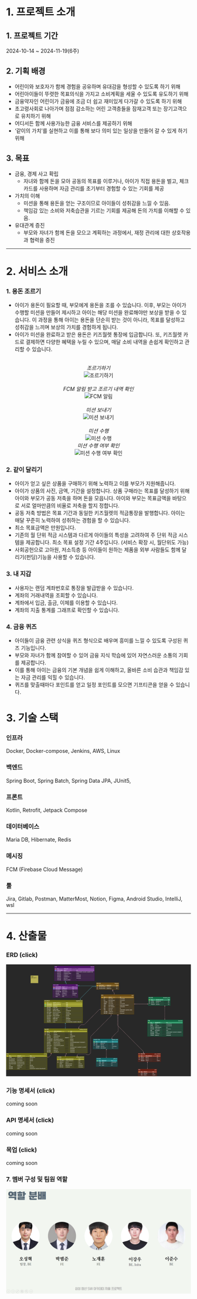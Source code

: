 # 1. 프로젝트 소개

## 1. 프로젝트 기간

2024-10-14 ~ 2024-11-19(6주)

## 2. 기획 배경

-   어린이와 보호자가 함께 경험을 공유하며 유대감을 형성할 수 있도록 하기 위해
-   어린아이들이 뚜렷한 목표의식을 가지고 소비계획을 세울 수 있도록 유도하기 위해
-   금융약자인 어린이가 금융에 조금 더 쉽고 재미있게 다가갈 수 있도록 하기 위해
-   초고령사회로 나아가며 점점 감소하는 어린 고객층들을 잠재고객 또는 장기고객으로 유치하기 위해
-   어디서든 함께 사용가능한 금융 서비스를 제공하기 위해
-   ‘같이의 가치’를 실현하고 이를 통해 보다 의미 있는 일상을 만들어 갈 수 있게 하기 위해

## 3. 목표

-   금융, 경제 사고 확립
    -   자녀와 함께 돈을 모아 공동의 목표를 이루거나, 아이가 직접 용돈을 벌고, 체크카드를 사용하며 자금 관리를 초기부터 경험할 수 있는 기회를 제공
-   가치의 이해
    -   미션을 통해 용돈을 얻는 구조이므로 아이들이 성취감을 느낄 수 있음.
    -   책임감 있는 소비와 저축습관을 기르는 기회를 제공해 돈의 가치를 이해할 수 있음.
-   유대관계 증진
    -   부모와 자녀가 함께 돈을 모으고 계획하는 과정에서, 재정 관리에 대한 상호작용과 협력을 증진

---

# 2. 서비스 소개

### 1. 용돈 조르기<br>

-   아이가 용돈이 필요할 때, 부모에게 용돈을 조를 수 있습니다. 이후, 부모는 아이가 수행할 미션을 만들어 제시하고 아이는 해당 미션을 완료해야만 보상을 받을 수 있습니다. 이 과정을 통해 아이는 용돈을 단순히 받는 것이 아니라, 목표를 달성하고 성취감을 느끼며 보상의 가치를 경험하게 됩니다.<br>
-   아이가 미션을 완료하고 받은 용돈은 키즈월렛 통장에 입금합니다. 또, 키즈월렛 카드로 결제하면 다양한 혜택을 누릴 수 있으며, 매달 소비 내역을 손쉽게 확인하고 관리할 수 있습니다.<br><br>
<div align="center">
  <i>조르기하기</i><br>
  <img src="./readme_gif/start_begging.gif" alt="조르기하기">
</div>
<br>
<div align="center">
  <i>FCM 알림 받고 조르기 내역 확인</i><br>
  <img src="./readme_gif/list_begging.gif" alt="FCM 알림">
</div>
<br>
<div align="center">
    <i>미션 보내기</i><br>
  <img src="./readme_gif/send_mission.gif" alt="미션 보내기">
</div>
<br>
<div align="center">
    <i>미션 수행</i><br>
  <img src="./readme_gif/doing_mission.gif" alt="미션 수행">
</div>
<div align="center">
    <i>미션 수행 여부 확인</i><br>
  <img src="./readme_gif/checking_doing_mission.gif" alt="미션 수행 여부 확인">
</div>

### 2. 같이 달리기<br>

-   아이가 얻고 싶은 상품을 구매하기 위해 노력하고 이를 부모가 지원해줍니다. <br>
-   아이가 상품의 사진, 금액, 기간을 설정합니다. 상품 구매라는 목표를 달성하기 위해 아이와 부모가 공동 저축을 하며 돈을 모읍니다. 아이와 부모는 목표금액을 바탕으로 서로 얼마만큼의 비율로 저축을 할지 정합니다.<br>
-   공동 저축 방법은 목표 기간과 동일한 키즈월렛의 적금통장을 발행합니다. 아이는 매달 꾸준히 노력하여 성취하는 경험을 할 수 있습니다.<br>
-   최소 목표금액은 만원입니다.<br>
-   기존의 월 단위 적금 시스템과 다르게 아이들의 특성을 고려하여 주 단위 적금 시스템을 제공합니다. 최소 목표 설정 기간 4주입니다. (서비스 확장 시, 월단위도 가능) <br>
-   사회공헌으로 고아원, 저소득층 등 아이들이 원하는 제품을 외부 사람들도 함께 달리기(펀딩)기능을 사용할 수 있습니다.<br>

### 3. 내 지갑<br>

-   사용자는 랜덤 계좌번호로 통장을 발급받을 수 있습니다.<br>
-   계좌의 거래내역을 조회할 수 있습니다.<br>
-   계좌에서 입금, 출금, 이체를 이용할 수 있습니다.<br>
-   계좌의 지출 통계를 그래프로 확인할 수 있습니다.<br>

### 4. 금융 퀴즈<br>

-   아이들이 금융 관련 상식을 퀴즈 형식으로 배우며 흥미를 느낄 수 있도록 구성된 퀴즈 기능입니다.<br>
-   부모와 자녀가 함께 참여할 수 있어 금융 지식 학습에 있어 자연스러운 소통의 기회를 제공합니다.<br>
-   이를 통해 아이는 금융의 기본 개념을 쉽게 이해하고, 올바른 소비 습관과 책임감 있는 자금 관리를 익힐 수 있습니다.<br>
-   퀴즈를 맞출때마다 포인트를 얻고 일정 포인트를 모으면 기프티콘을 얻을 수 있습니다.<br>

# 3. 기술 스택

### 인프라

Docker, Docker-compose, Jenkins, AWS, Linux

### 백엔드

Spring Boot, Spring Batch, Spring Data JPA, JUnit5,

### 프론트

Kotlin, Retrofit, Jetpack Compose

### 데이터베이스

Maria DB, Hibernate, Redis

### 메시징

FCM (Firebase Cloud Message)

### 툴

Jira, Gitlab, Postman, MatterMost, Notion, Figma, Android Studio, IntelliJ, wsl

---

# 4. 산출물

### ERD (click)

![alt text](readme_img/Kid's%20Wallet_erd.png)

### 기능 명세서 (click)

coming soon

### API 명세서 (click)

coming soon

### 목업 (click)

coming soon

### 7. 멤버 구성 및 팀원 역할

![alt text](readme_img/member.png)
